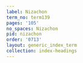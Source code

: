 ```yaml
---
label: Nizachon
term_no: term139
pages: '105'
no_spaces: Nizachon
pid: nizachon
order: '0713'
layout: generic_index_term
collection: index-headings
---
```

